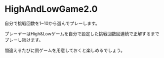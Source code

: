 # HighAndLowGame2.0

自分で挑戦回数を1~10から選んでプレーします。

プレーヤーはHigh&Lowゲームを自分で設定した挑戦回数回連続で正解するまでプレーし続けます。

間違えるたびに罰ゲームを用意しておくと楽しめるでしょう。
